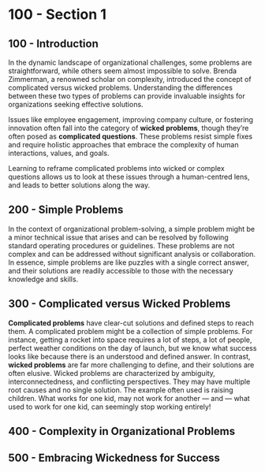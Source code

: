 # 100 - Section 1

## 100 - Introduction

In the dynamic landscape of organizational challenges, some problems are straightforward, while others seem almost impossible to solve. Brenda Zimmerman, a renowned scholar on complexity, introduced 
 the concept of complicated versus wicked problems. Understanding the differences between these two types of problems can provide invaluable insights for organizations seeking effective solutions.

Issues like employee engagement, improving company culture, or fostering innovation often fall into the category of **wicked problems**, though they’re often posed as **complicated questions**. These problems resist simple fixes and require holistic approaches that embrace the complexity of human interactions, values, and goals.

Learning to reframe complicated problems into wicked or complex questions allows us to look at these issues through a human-centred lens, and leads to better solutions along the way.

## 200 - Simple Problems

In the context of organizational problem-solving, a simple problem might be a minor technical issue that arises and can be resolved by following standard operating procedures or guidelines. These
problems are not complex and can be addressed without significant analysis or collaboration. In essence, simple problems are like puzzles with a single correct answer, and their solutions are readily
accessible to those with the necessary knowledge and skills.

## 300 - Complicated versus Wicked Problems

**Complicated problems** have clear-cut solutions and defined steps to reach them. A complicated problem might be a collection of simple problems. For instance, getting a rocket into space requires a
lot of steps, a lot of people, perfect weather conditions on the day of launch, but we know what success looks like because there is an understood and defined answer. In contrast, **wicked problems** are far more challenging to define, and their solutions are often elusive. Wicked problems are characterized by ambiguity, interconnectedness, and conflicting perspectives. They may have multiple root causes and no single solution. The example often used is raising children. What works for one kid, may not work for another — and — what used to work for one kid, can seemingly stop working entirely!

## 400 - Complexity in Organizational Problems



## 500 - Embracing Wickedness for Success
